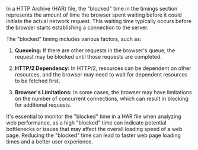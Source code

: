 In a HTTP Archive (HAR) file, the "blocked" time in the timings section represents the amount of time the browser spent waiting before it could initiate the actual network request. This waiting time typically occurs before the browser starts establishing a connection to the server.

The "blocked" timing includes various factors, such as:

1. **Queueing:** If there are other requests in the browser's queue, the request may be blocked until those requests are completed.

2. **HTTP/2 Dependency:** In HTTP/2, resources can be dependent on other resources, and the browser may need to wait for dependent resources to be fetched first.

3. **Browser's Limitations:** In some cases, the browser may have limitations on the number of concurrent connections, which can result in blocking for additional requests.

It's essential to monitor the "blocked" time in a HAR file when analyzing web performance, as a high "blocked" time can indicate potential bottlenecks or issues that may affect the overall loading speed of a web page. Reducing the "blocked" time can lead to faster web page loading times and a better user experience.
